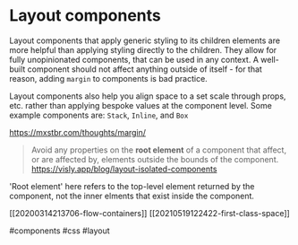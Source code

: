 # Layout components

Layout components that apply generic styling to its children elements are more helpful than applying styling directly to the children. They allow for fully unopinionated components, that can be used in any context. A well-built component should not affect anything outside of itself - for that reason, adding `margin` to components is bad practice.

Layout components also help you align space to a set scale through props, etc. rather than applying bespoke values at the component level.
Some example components are: `Stack`, `Inline`, and `Box`

https://mxstbr.com/thoughts/margin/

> Avoid any properties on the **root element** of a component that affect, or are affected by, elements outside the bounds of the component.
https://visly.app/blog/layout-isolated-components

'Root element' here refers to the top-level element returned by the component, not the inner elments that exist inside the component.

[[20200314213706-flow-containers]]
[[20210519122422-first-class-space]]

#components
#css
#layout